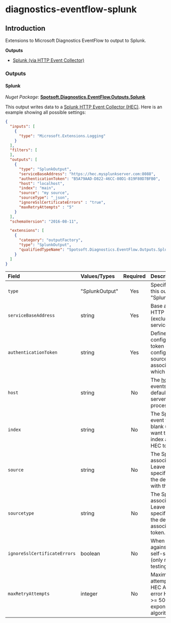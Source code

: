 # diagnostics-eventflow-splunk

## Introduction
Extensions to Microsoft Diagnostics EventFlow to output to Splunk.

**Outputs**
- [Splunk (via HTTP Event Collector)](#splunk)

### Outputs

#### Splunk
*Nuget Package*: [**Spotsoft.Diagnostics.EventFlow.Outputs.Splunk**](https://www.nuget.org/packages/Spotsoft.Diagnostics.EventFlow.Outputs.Splunk/)

This output writes data to a [Splunk HTTP Event Collector (HEC)](http://docs.splunk.com/Documentation/Splunk/latest/Data/AboutHEC). Here is an example showing all possible settings:
```json
{
  "inputs": [
    {
      "type": "Microsoft.Extensions.Logging"
    }
  ],
  "filters": [
  ],
  "outputs": [
    {
      "type": "SplunkOutput",
      "serviceBaseAddress": "https://hec.mysplunkserver.com:8088",
      "authenticationToken": "B5A79AAD-D822-46CC-80D1-819F80D7BFB0",
      "host": "localhost",
      "index": "main",
      "source": "my source",
      "sourceType": "_json",
      "ignoreSslCertificateErrors" : "true",
      "maxRetryAttempts" : "5"
    }
  ],
  "schemaVersion": "2016-08-11",

  "extensions": [
    {
      "category": "outputFactory",
      "type": "SplunkOutput",
      "qualifiedTypeName": "Spotsoft.Diagnostics.EventFlow.Outputs.Splunk.SplunkOutputFactory, Spotsoft.Diagnostics.EventFlow.Outputs.Splunk"
    }
  ]
}
```
| Field | Values/Types | Required | Description |
| :---- | :-------------- | :------: | :---------- |
| `type` | "SplunkOutput" | Yes | Specifies the output type. For this output, it must be "SplunkOutput". |
| `serviceBaseAddress` | string | Yes | Base address for the Splunk HTTP Event Collector (HEC) (excluding the API URI e.g. services/collector/event/1.0). |
| `authenticationToken` | string | Yes | Defines the [HEC token](http://docs.splunk.com/Documentation/Splunk/latest/Data/UsetheHTTPEventCollector#About_Event_Collector_tokens) as configured in Splunk. This token can be used to configure the default index, source and sourcetype associated with all events which use it. |
| `host` | string | No | The [host](http://docs.splunk.com/Splexicon:Host) associated with the events. If left blank this will default to the name of the server which is executing the process using EventFlow. |
| `index` | string | No | The Splunk [index](http://docs.splunk.com/Splexicon:Index) where the event will be stored. Leave blank unless you specifically want to override the default index associated with the HEC token. |
| `source` | string | No | The Splunk [source](https://docs.splunk.com/Splexicon:Source) associated with the event. Leave blank unless you specifically want to override the default source associated with the HEC token. |
| `sourcetype` | string | No | The Splunk [source type](https://docs.splunk.com/Splexicon:Sourcetype) associated with the event. Leave blank unless you specifically want to override the default source type associated with the HEC token. |
| `ignoreSslCertificateErrors` | boolean | No | When set to true can be used against a Splunk HEC with a self-signed SSL certificate (only recommended for testing purposes). |
| `maxRetryAttempts` | integer | No | Maximum number of attempts to call the Splunk HEC API if it returns a server error HTTP Status Code (i.e. >= 500). This uses an exponential backoff algorithm. |